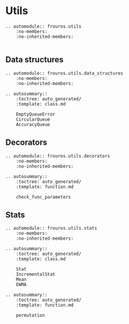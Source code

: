 # Utils

```{eval-rst}
.. automodule:: frouros.utils
    :no-members:
    :no-inherited-members:
```

```{currentmodule} frouros.utils
```

## Data structures

```{eval-rst}
.. automodule:: frouros.utils.data_structures
    :no-members:
    :no-inherited-members:
```

```{eval-rst}
.. autosummary::
    :toctree: auto_generated/
    :template: class.md

    EmptyQueueError
    CircularQueue
    AccuracyQueue
```

## Decorators

```{eval-rst}
.. automodule:: frouros.utils.decorators
    :no-members:
    :no-inherited-members:
```

```{eval-rst}
.. autosummary::
    :toctree: auto_generated/
    :template: function.md

    check_func_parameters
```

## Stats

```{eval-rst}
.. automodule:: frouros.utils.stats
    :no-members:
    :no-inherited-members:
```

```{eval-rst}
.. autosummary::
    :toctree: auto_generated/
    :template: class.md

    Stat
    IncrementalStat
    Mean
    EWMA
```

```{eval-rst}
.. autosummary::
    :toctree: auto_generated/
    :template: function.md

    permutation
```